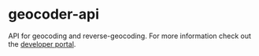 # geocoder-api
API for geocoding and reverse-geocoding. For more information check out the [developer portal](https://developer-test.openepi.io/data-catalog/geocoding/).
